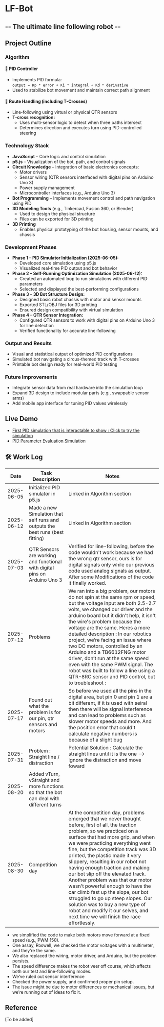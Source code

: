 # LF-Bot
## -- The ultimate line following robot --

## Project Outline

### Algorithm

#### 🔧 PID Controller
- Implements PID formula:  
  `output = Kp * error + Ki * integral + Kd * derivative`
- Used to stabilize bot movement and maintain correct path alignment

#### 🧭 Route Handling (including T-Crosses)
- Line-following using virtual or physical QTR sensors
- **T-cross recognition:**
  - Uses multi-sensor logic to detect when three paths intersect
  - Determines direction and executes turn using PID-controlled steering

### Technology Stack
- **JavaScript** – Core logic and control simulation
- **p5.js** – Visualization of the bot, path, and control signals
- **Circuit Knowledge** – Integration of basic electronics concepts:
  - Motor drivers
  - Sensor wiring (QTR sensors interfaced with digital pins on Arduino Uno 3)
  - Power supply management
  - Microcontroller interfaces (e.g., Arduino Uno 3)
- **Bot Programming** – Implements movement control and path navigation using PID
- **3D Modeling Tools** (e.g., Tinkercad, Fusion 360, or Blender)
  - Used to design the physical structure
  - Files can be exported for 3D printing
- **3D Printing**
  - Enables physical prototyping of the bot housing, sensor mounts, and chassis

### Development Phases
- **Phase 1 – PID Simulator Initialization (2025-06-05):**
  - Developed core simulation using p5.js
  - Visualized real-time PID output and bot behavior
- **Phase 2 – Self-Running Optimization Simulation (2025-06-12):**
  - Created an automated loop to run simulations with different PID parameters
  - Selected and displayed the best-performing configurations
- **Phase 3 – 3D Bot Structure Design:**
  - Designed basic robot chassis with motor and sensor mounts
  - Exported STL/OBJ files for 3D printing
  - Ensured design compatibility with virtual simulation
- **Phase 4 – QTR Sensor Integration:**
  - Configured QTR sensors to work with digital pins on Arduino Uno 3 for line detection
  - Verified functionality for accurate line-following

### Output and Results
- Visual and statistical output of optimized PID configurations
- Simulated bot navigating a circus-themed track with T-crosses
- Printable bot design ready for real-world PID testing

### Future Improvements
- Integrate sensor data from real hardware into the simulation loop
- Expand 3D design to include modular parts (e.g., swappable sensor arms)
- Add mobile app interface for tuning PID values wirelessly

## Live Demo
- [First PID simulation that is interactable to show : Click to try the simulation](https://editor.p5js.org/aldersonchiu/full/ngBpZ4XMh)
- [PID Parameter Evaluation Simulation](https://editor.p5js.org/aldersonchiu/sketches/J9hVkWXBf)

## 🛠️ Work Log

| Date       | Task Description                                                               | Notes                       |
| ---------- | ------------------------------------------------------------------------------ | --------------------------- |
| 2025-06-05 | Initialized PID simulator in p5.js                                             | Linked in Algorithm section |
| 2025-06-12 | Made a new Simulation that self runs and outputs the best runs (best fitting) | Linked in Algorithm section |
| 2025-07-03 | QTR Sensors are working and functional with digital pins on Arduino Uno 3     | Verified for line-following, before the code wouldn't work because we had the wrong qtr sensor, ours is for digital signals only while our previous code used analog signals as output. After some Modifications of the code it finally worked. |
| 2025-07-12 | Problems | We ran into a big problem, our motors do not spin at the same rpm or speed, but the voltage input are both 2.5-2.7 volts, we changed our driver and the arduino board but it didn't help, it isn't the wire's problem because the voltage are the same.  Heres a more detailed description : In our robotics project, we’re facing an issue where two DC motors, controlled by an Arduino and a TB6612FNG motor driver, don’t run at the same speed even with the same PWM signal. The robot was built to follow a line using a QTR-8RC sensor and PID control, but to troubleshoot :
| 2025-07-17 | Found out what the problem is for our pin, qtr sensors and motors | So before we used all the pins in the digital area, but pin 0 and pin 1 are a bit different, if it is used with seiral then there will be signal interference and can lead to problems such as slower motor speeds and more. And the position error that could't calculate negative numbers is because of a slight bug |
| 2025-07-31 | Problem : Straight line / distraction | Potential Solution : Calculate the straight lines until it is the one --> ignore the distraction and move foward |
| 2025-08-20 | Added vTurn, vStraight and more functions so that the bot can deal with different turns | |
| 2025-08-30 | Competition day | At the competition day, problems emerged that we never thought before, first of all, the traction problem, so we practiced on a surface that had more grip, and when we were practicing everything went fine, but the competition track was 3D printed, the plastic made it very slippery, resulting in our robot not having enough traction and making our bot slip off the elevated track. Another problem was that our motor wasn't powerful enough to have the car climb fast up the slope, our bot struggled to go up steep slopes. Our solution was to buy a new type of robot and modify it our selves, and next time we will finish the race effortlessly. |

- we simplified the code to make both motors move forward at a fixed speed (e.g., PWM 150).
- One assay, Roswell, we checked the motor voltages with a multimeter, and they’re the same.
- We also replaced the wiring, motor driver, and Arduino, but the problem persists.
- The speed difference makes the robot veer off course, which affects both our test and line-following modes.
- We’ve ruled out sensor interference
- Checked the power supply, and confirmed proper pin setup.
- The issue might be due to motor differences or mechanical issues, but we’re running out of ideas to fix it.



## Reference
[To be added]
